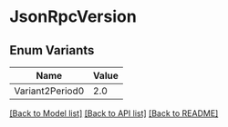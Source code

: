 # JsonRpcVersion

## Enum Variants

| Name | Value |
|---- | -----|
| Variant2Period0 | 2.0 |


[[Back to Model list]](../README.md#documentation-for-models) [[Back to API list]](../README.md#documentation-for-api-endpoints) [[Back to README]](../README.md)


